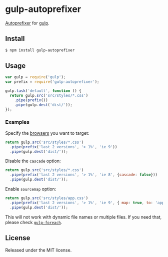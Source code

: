 # gulp-autoprefixer

[Autoprefixer](https://github.com/ai/autoprefixer) for
[gulp](https://github.com/wearefractal/gulp).

## Install

```sh
$ npm install gulp-autoprefixer
```

## Usage

```js
var gulp = require('gulp');
var prefix = require('gulp-autoprefixer');

gulp.task('default', function () {
  return gulp.src('src/styles/*.css')
    .pipe(prefix())
    .pipe(gulp.dest('dist/'));
});
```

### Examples

Specify the [browsers](https://github.com/postcss/autoprefixer#browsers) you
want to target:

```js
return gulp.src('src/styles/*.css')
  .pipe(prefix('last 2 versions', '> 1%', 'ie 9'))
  .pipe(gulp.dest('dist/'));
```

Disable the `cascade` option:

```js
return gulp.src('src/styles/*.css')
  .pipe(prefix('last 2 versions', '> 1%', 'ie 8', {cascade: false}))
  .pipe(gulp.dest('dist/'));
```

Enable `sourcemap` option:

```js
return gulp.src('src/styles/app.css')
  .pipe(prefix('last 2 versions', '> 1%', 'ie 9', { map: true, to: 'app.css' }))
  .pipe(gulp.dest('dist/'));
```

This will not work with dynamic file names or multiple files. If you need that, please check [`gulp-foreach`](https://www.npmjs.org/package/gulp-foreach).

## License

Released under the MIT license.
